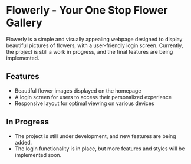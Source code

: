 # Flowerly - Your One Stop Flower Gallery

Flowerly is a simple and visually appealing webpage designed to display beautiful pictures of flowers, with a user-friendly login screen. Currently, the project is still a work in progress, and the final features are being implemented.

## Features
- Beautiful flower images displayed on the homepage
- A login screen for users to access their personalized experience
- Responsive layout for optimal viewing on various devices

## In Progress
- The project is still under development, and new features are being added.
- The login functionality is in place, but more features and styles will be implemented soon.
